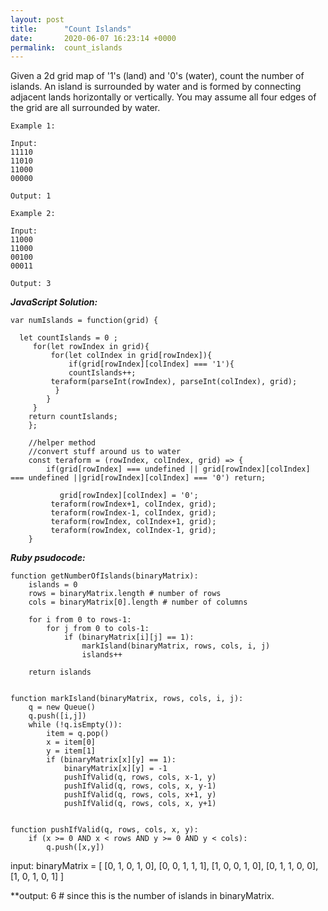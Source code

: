 ```yaml
---
layout: post
title:      "Count Islands"
date:       2020-06-07 16:23:14 +0000
permalink:  count_islands
---
```



Given a 2d grid map of '1's (land) and '0's (water), count the number of islands. An island is surrounded by water and is formed by connecting adjacent lands horizontally or vertically. You may assume all four edges of the grid are all surrounded by water.

```
Example 1:

Input:
11110
11010
11000
00000

Output: 1
```

```
Example 2:

Input:
11000
11000
00100
00011

Output: 3
```
***JavaScript Solution:***
```
var numIslands = function(grid) {
    
  let countIslands = 0 ;
     for(let rowIndex in grid){
         for(let colIndex in grid[rowIndex]){
             if(grid[rowIndex][colIndex] === '1'){
             countIslands++;
         teraform(parseInt(rowIndex), parseInt(colIndex), grid);
          }
        }
     }
    return countIslands;
    };
    
    //helper method
    //convert stuff around us to water
    const teraform = (rowIndex, colIndex, grid) => {
        if(grid[rowIndex] === undefined || grid[rowIndex][colIndex] === undefined ||grid[rowIndex][colIndex] === '0') return;
        
           grid[rowIndex][colIndex] = '0';
         teraform(rowIndex+1, colIndex, grid);
         teraform(rowIndex-1, colIndex, grid);
         teraform(rowIndex, colIndex+1, grid);
         teraform(rowIndex, colIndex-1, grid);
    }
```
    
    

***Ruby psudocode:***

```
function getNumberOfIslands(binaryMatrix):
    islands = 0
    rows = binaryMatrix.length # number of rows
    cols = binaryMatrix[0].length # number of columns

    for i from 0 to rows-1:
        for j from 0 to cols-1:
            if (binaryMatrix[i][j] == 1):
                markIsland(binaryMatrix, rows, cols, i, j)
                islands++
                
    return islands


function markIsland(binaryMatrix, rows, cols, i, j):
    q = new Queue()
    q.push([i,j])
    while (!q.isEmpty()):
        item = q.pop()
        x = item[0]
        y = item[1]
        if (binaryMatrix[x][y] == 1):
            binaryMatrix[x][y] = -1
            pushIfValid(q, rows, cols, x-1, y)
            pushIfValid(q, rows, cols, x, y-1)
            pushIfValid(q, rows, cols, x+1, y)
            pushIfValid(q, rows, cols, x, y+1)


function pushIfValid(q, rows, cols, x, y):
    if (x >= 0 AND x < rows AND y >= 0 AND y < cols):
        q.push([x,y])
```
        
 input:  binaryMatrix = [ [0,    1,    0,    1,    0],
                         [0,    0,    1,    1,    1],
                         [1,    0,    0,    1,    0],
                         [0,    1,    1,    0,    0],
                         [1,    0,    1,    0,    1] ]

**output: 6 # since this is the number of islands in binaryMatrix.
       
